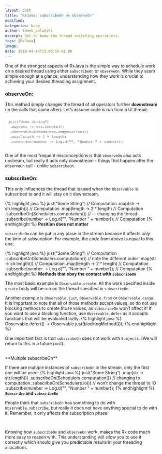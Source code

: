 ```yaml
---
layout: post
title: "RxJava: subscribeOn vs observeOn"
modified:
categories: blog
author: tomek_polanski
excerpt: Get to know the thread switching operations.
tags: [RxJava]
image:
date: 2016-04-14T13:00:55-01:00
---
```


One of the strongest aspects of RxJava is the simple way to schedule work on a desired thread using either ``subscribeOn`` or ``observeOn``. While they seem simple enough at a glance, understanding how they work is crucial to achieving your desired threading assignment.


### observeOn:
This method simply changes the thread of all operators further **downstream** (in the calls that come after). Let’s assume code is run from a UI thread:

<center>
<picture>
	<img src="/images/blog/subscribe_on/ObserveOn.gif" alt="ObserveOn">
</picture>
</center>

One of the most frequent misconceptions is that ``observeOn`` also acts upstream, but really it acts only downstream - things that happen after the ``observeOn`` call - unlike ``subscribeOn``.  

### subscribeOn:
This only influences the thread that is used when the ``Observable`` is subscribed to and it will stay on it downstream.  

{% highlight java %}
just("Some String") // Computation
    .map(str -> str.length()) // Computation
    .map(length -> 2 * length) // Computation
    .subscribeOn(Schedulers.computation()) // -- changing the thread
    .subscribe(number -> Log.d("", "Number " + number)); // Computation
{% endhighlight %}
**Position does not matter**

``subscribeOn`` can be put in any place in the stream because it affects only the time of subscription. For example, the code from above is equal to this one:

{% highlight java %}
just("Some String") // Computation
    .subscribeOn(Schedulers.computation()) // note the different order
    .map(str -> str.length()) // Computation
    .map(length -> 2 * length) // Computation
    .subscribe(number -> Log.d("", "Number " + number)); // Computation
{% endhighlight %}
**Methods that obey the contact with ``subscribeOn``**

The most basic example is ``Observable.create``. All the work specified inside ``create`` body will be run on the thread specified in ``subscribeOn``.

Another example is ``Observable.just``, ``Observable.from`` or ``Observable.range``.  It is important to note that all of those methods accept values, so do not use blocking methods to create those values, as ``subscribeOn`` won’t affect it!
If you want to use a blocking function, use ``Observable.defer`` as it accepts functions that will be evaluated lazily:
{% highlight java %}
Observable.defer(() -> Observable.just(blockingMethod()));
{% endhighlight %}

One important fact is that ``subscribeOn`` does not work with ``Subject``s.  (We will return to this in a future post).  

<br/>
**Multiple subscribeOn**

If there are multiple instances of ``subscribeOn`` in the stream,  only the first one will be used:
{% highlight java %}
just("Some String")
    .map(str -> str.length())
    .subscribeOn(Schedulers.computation()) // changing to computation
    .subscribeOn(Schedulers.io()) // won’t change the thread to IO
    .subscribe(number -> Log.d("", "Number " + number));
{% endhighlight %}
<br/>
**``Subscribe`` and ``subscribeOn``**

People think that ``subscribeOn`` has something to do with ``Observable.subscribe``, but really it does not have anything special to do with it.  Remember, it only affects the subscription phase!

<br />

Knowing how ``subscribeOn`` and ``observeOn`` work, makes the Rx code much more easy to reason with. This understanding will allow you to use it correctly which should give you predictable results in your threading allocations.
